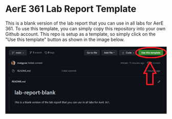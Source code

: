 # AerE 361 Lab Report Template

This is a blank version of the lab report that you can use in all labs for AerE 361. To use this template, you can simply copy this repository into your own Github account. This repo is setup as a template, so simply click on the "Use this template" button as shown in the image below.

![Template Location](images/template.png)
